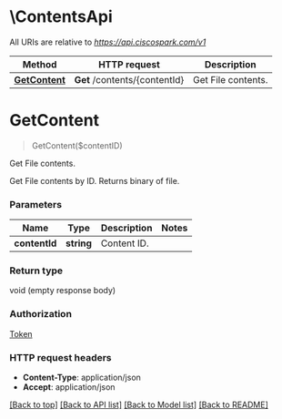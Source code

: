 # \ContentsApi

All URIs are relative to *https://api.ciscospark.com/v1*

Method | HTTP request | Description
------------- | ------------- | -------------
[**GetContent**](ContentsApi.md#GetContent) | **Get** /contents/{contentId} | Get File contents.


# **GetContent**
> GetContent($contentID)

Get File contents.

Get File contents by ID. Returns binary of file.


### Parameters

Name | Type | Description  | Notes
------------- | ------------- | ------------- | -------------
 **contentId** | **string**| Content ID. | 

### Return type

void (empty response body)

### Authorization

[Token](../README.md#Token)

### HTTP request headers

 - **Content-Type**: application/json
 - **Accept**: application/json

[[Back to top]](#) [[Back to API list]](../README.md#documentation-for-api-endpoints) [[Back to Model list]](../README.md#documentation-for-models) [[Back to README]](../README.md)

